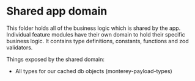 # Shared app domain

This folder holds all of the business logic which is shared by the app. Individual feature modules have their own domain to hold their specific business logic. It contains type definitions, constants, functions and zod validators.

Things exposed by the shared domain:

- All types for our cached db objects (monterey-payload-types)
